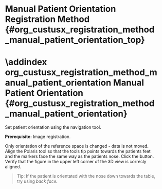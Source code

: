 Manual Patient Orientation Registration Method {#org_custusx_registration_method_manual_patient_orientation_top}
===================

\addindex org_custusx_registration_method_manual_patient_orientation
Manual Patient Orientation {#org_custusx_registration_method_manual_patient_orientation}
===========================================================

Set patient orientation using the navigation tool.

**Prerequisite:** Image registration.

Only orientation of the reference space is changed - data is not moved.
Align the Polaris tool so that the tools tip points towards the patients feet and the
markers face the same way as the patients nose. Click the button. Verify that the
figure in the upper left corner of the 3D view is correcly aligned.

> Tip: If the patient is orientated with the nose down towards the table, try using *back face*.
